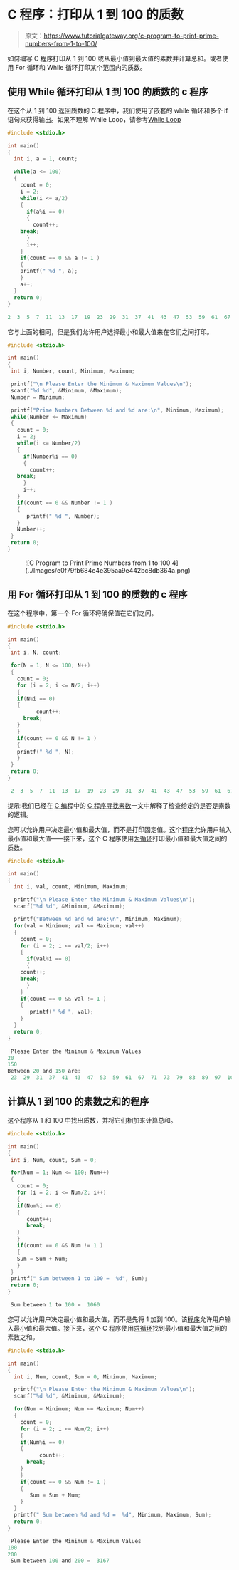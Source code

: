 # C 程序：打印从 1 到 100 的质数

> 原文：<https://www.tutorialgateway.org/c-program-to-print-prime-numbers-from-1-to-100/>

如何编写 C 程序打印从 1 到 100 或从最小值到最大值的素数并计算总和。或者使用 For 循环和 While 循环打印某个范围内的质数。

## 使用 While 循环打印从 1 到 100 的质数的 c 程序

在这个从 1 到 100 返回质数的 C 程序中，我们使用了嵌套的 while 循环和多个 if 语句来获得输出。如果不理解 While Loop，请参考[While Loop](https://www.tutorialgateway.org/while-loop-in-c/ "C While Loop")

```c
#include <stdio.h>

int main()
{
  int i, a = 1, count; 

  while(a <= 100)
  {
    count = 0;
    i = 2;
    while(i <= a/2)
    {
      if(a%i == 0)
      {
        count++;
	break;
      }
      i++;	
    }	
    if(count == 0 && a != 1 )
    {
	printf(" %d ", a);
    }
    a++; 
  }
  return 0;
}
```

```c
2  3  5  7  11  13  17  19  23  29  31  37  41  43  47  53  59  61  67  71  73  79  83  89  97
```

它与上面的相同，但是我们允许用户选择最小和最大值来在它们之间打印。

 ```c
#include <stdio.h>

int main()
{
  int i, Number, count, Minimum, Maximum; 

  printf("\n Please Enter the Minimum & Maximum Values\n");
  scanf("%d %d", &Minimum, &Maximum);
  Number = Minimum; 

  printf("Prime Numbers Between %d and %d are:\n", Minimum, Maximum);    
  while(Number <= Maximum)
  {
    count = 0;
    i = 2;
    while(i <= Number/2)
    {
      if(Number%i == 0)
      {
        count++;
	break;
      }
      i++;	
    }	
    if(count == 0 && Number != 1 )
    {
       printf(" %d ", Number);
    }
    Number++; 
  }
  return 0;
}
```

<figure class="wp-block-image">![C Program to Print Prime Numbers from 1 to 100 4](../Images/e0f79fb684e4e395aa9e442bc8db364a.png)</figure>

## 用 For 循环打印从 1 到 100 的质数的 c 程序

在这个程序中，第一个 For 循环将确保值在它们之间。

 ```c
#include <stdio.h>

int main()
{
  int i, N, count; 

  for(N = 1; N <= 100; N++)
  {
    count = 0;
    for (i = 2; i <= N/2; i++)
    {
  	if(N%i == 0)
  	{
     	  count++;
  	  break;
	}
    }
    if(count == 0 && N != 1 )
    {
	printf(" %d ", N);
    }  
  }
  return 0;
}
```

```c
 2  3  5  7  11  13  17  19  23  29  31  37  41  43  47  53  59  61  67  71  73  79  83  89  97
```

提示:我们已经在 [C 编程](https://www.tutorialgateway.org/c-programming/)中的 [C 程序寻找素数](https://www.tutorialgateway.org/c-program-to-find-prime-number/)一文中解释了检查给定的是否是素数的逻辑。

您可以允许用户决定最小值和最大值，而不是打印固定值。这个[程序](https://www.tutorialgateway.org/c-programming-examples/)允许用户输入最小值和最大值——接下来，这个 C 程序使用[为循环](https://www.tutorialgateway.org/for-loop-in-c-programming/)打印最小值和最大值之间的质数。

```c
#include <stdio.h>

int main()
{
  int i, val, count, Minimum, Maximum; 

  printf("\n Please Enter the Minimum & Maximum Values\n");
  scanf("%d %d", &Minimum, &Maximum);

  printf("Between %d and %d are:\n", Minimum, Maximum);  
  for(val = Minimum; val <= Maximum; val++)
  {
    count = 0;
    for (i = 2; i <= val/2; i++)
    {
      if(val%i == 0)
      {
  	count++;
  	break;
      }
    }
    if(count == 0 && val != 1 )
    {
       printf(" %d ", val);
    }  
  }
  return 0;
}
```

```c
 Please Enter the Minimum & Maximum Values
20
150
Between 20 and 150 are:
 23  29  31  37  41  43  47  53  59  61  67  71  73  79  83  89  97  101  103  107  109  113  127  131  137  139  149
```

## 计算从 1 到 100 的素数之和的程序

这个程序从 1 和 100 中找出质数，并将它们相加来计算总和。

 ```c
#include <stdio.h>

int main()
{
  int i, Num, count, Sum = 0; 

  for(Num = 1; Num <= 100; Num++)
  {
    count = 0;
    for (i = 2; i <= Num/2; i++)
    {
  	if(Num%i == 0)
  	{
  	   count++;
  	   break;
	}
    }
    if(count == 0 && Num != 1 )
    {
	Sum = Sum + Num;
    }  
  }
  printf(" Sum between 1 to 100 =  %d", Sum); 
  return 0;
}
```

```c
 Sum between 1 to 100 =  1060
```

您可以允许用户决定最小值和最大值，而不是先将 1 加到 100。该[程序](https://www.tutorialgateway.org/c-programming-examples/)允许用户输入最小值和最大值。接下来，这个 C 程序使用[求循环](https://www.tutorialgateway.org/for-loop-in-c-programming/)找到最小值和最大值之间的素数之和。

```c
#include <stdio.h>

int main()
{
  int i, Num, count, Sum = 0, Minimum, Maximum; 

  printf("\n Please Enter the Minimum & Maximum Values\n");
  scanf("%d %d", &Minimum, &Maximum);

  for(Num = Minimum; Num <= Maximum; Num++)
  {
    count = 0;
    for (i = 2; i <= Num/2; i++)
    {
  	if(Num%i == 0)
  	{
     	  count++;
  	  break;
	}
    }
    if(count == 0 && Num != 1 )
    {
       Sum = Sum + Num;
    }  
  }
  printf(" Sum between %d and %d =  %d", Minimum, Maximum, Sum); 
  return 0;
}
```

```c
 Please Enter the Minimum & Maximum Values
100
200
 Sum between 100 and 200 =  3167
```